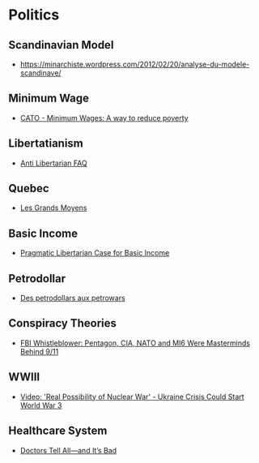 Politics
========

Scandinavian Model
------------------

- https://minarchiste.wordpress.com/2012/02/20/analyse-du-modele-scandinave/

Minimum Wage
------------

- [CATO - Minimum Wages: A way to reduce poverty](http://object.cato.org/sites/cato.org/files/pubs/pdf/tbb_70.pdf)


Libertatianism
--------------

- [Anti Libertarian FAQ](http://raikoth.net/libertarian.html)

Quebec
------

- [Les Grands Moyens](http://lesgrandsmoyens.telequebec.tv/)


Basic Income
------------

- [Pragmatic Libertarian Case for Basic Income](http://www.cato-unbound.org/2014/08/04/matt-zwolinski/pragmatic-libertarian-case-basic-income-guarantee)


Petrodollar
-----------

- [Des petrodollars aux petrowars](https://karamareporter.wordpress.com/2013/11/15/des-petrodollars-aux-petrowars-les-dessous-de-la-politique-etrangere-us/)

Conspiracy Theories
-------------------

- [FBI Whistleblower: Pentagon, CIA, NATO and MI6 Were Masterminds Behind 9/11](http://www.washingtonsblog.com/2014/09/sibel-2.html)

WWIII
-----

- [Video: 'Real Possibility of Nuclear War' - Ukraine Crisis Could Start World War 3](http://www.informationclearinghouse.info/article40537.htm#.VJ9pF6VHhwU.twitter)

Healthcare System
-----------------

- [Doctors Tell All—and It’s Bad](http://www.theatlantic.com/magazine/archive/2014/11/doctors-tell-all-and-its-bad/380785/)
